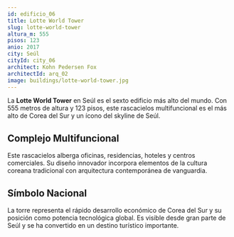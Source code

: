 ```yaml
---
id: edificio_06
title: Lotte World Tower
slug: lotte-world-tower
altura_m: 555
pisos: 123
anio: 2017
city: Seúl
cityId: city_06
architect: Kohn Pedersen Fox
architectId: arq_02
image: buildings/lotte-world-tower.jpg
---
```


La **Lotte World Tower** en Seúl es el sexto edificio más alto del mundo. Con 555 metros de altura y 123 pisos, este rascacielos multifuncional es el más alto de Corea del Sur y un ícono del skyline de Seúl.

## Complejo Multifuncional

Este rascacielos alberga oficinas, residencias, hoteles y centros comerciales. Su diseño innovador incorpora elementos de la cultura coreana tradicional con arquitectura contemporánea de vanguardia.

## Símbolo Nacional

La torre representa el rápido desarrollo económico de Corea del Sur y su posición como potencia tecnológica global. Es visible desde gran parte de Seúl y se ha convertido en un destino turístico importante.
